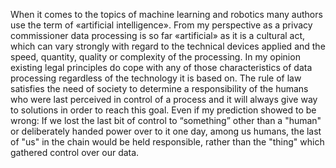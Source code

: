 When it comes to the topics of machine learning and robotics many authors use the term of «artificial intelligence». From my perspective as a privacy commissioner data processing is so far «artificial» as it is a cultural act, which can vary strongly with regard to the technical devices applied and the speed, quantity, quality or complexity of the processing. 
In my opinion existing legal principles do cope with any of those characteristics of data processing regardless of the technology it is based on. The rule of law satisfies the need of society to determine a responsibility of the humans who were last perceived in control of a process and it will always give way to solutions in order to reach this goal. 
Even if my prediction showed to be wrong: If we lost the last bit of control to “something” other than a "human" or deliberately handed power over to it one day, among us humans, the last of "us" in the chain would be held responsible, rather than the "thing" which gathered control over our data.
